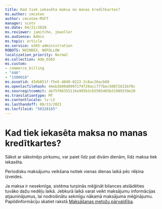 ```yaml
---
title: Kad tiek iekasēta maksa no manas kredītkartes?
ms.author: cmcatee
author: cmcatee-MSFT
manager: scotv
ms.date: 04/21/2020
ms.reviewer: jamitche, jmueller
ms.audience: Admin
ms.topic: article
ms.service: o365-administration
ROBOTS: NOINDEX, NOFOLLOW
localization_priority: Normal
ms.collection: Adm_O365
ms.custom:
- commerce_billing
- "446"
- "1500018"
ms.assetid: 43db851f-f5e5-4849-8222-2c8ac26acb60
ms.openlocfilehash: 44eb3b09d899f274f29acc777bec50072815b70c
ms.sourcegitcommit: ab75f66355116e995b3cb5505465b31989339e28
ms.translationtype: MT
ms.contentlocale: lv-LV
ms.lasthandoff: 08/13/2021
ms.locfileid: "58328165"
---
```

# <a name="when-is-my-credit-card-charged"></a>Kad tiek iekasēta maksa no manas kredītkartes?

Sākot ar sākotnējo pirkumu, var paiet līdz pat divām dienām, līdz maksa tiek iekasēta.
  
Periodisku maksājumu veikšana notiek vienas dienas laikā pēc rēķina izveides.
  
Ja maksa ir nesekmīga, sistēma turpinās mēģināt bilances atslādēties tuvāko dažu nedēļu laikā. Jebkurā laikā varat veikt maksājumu informācijas atjauninājumus, lai nodrošinātu sekmīgu nākamā maksājuma mēģinājumu. Papildinformāciju skatiet rakstā [Maksāšanas metožu pārvaldība](https://docs.microsoft.com/microsoft-365/commerce/billing-and-payments/manage-payment-methods).